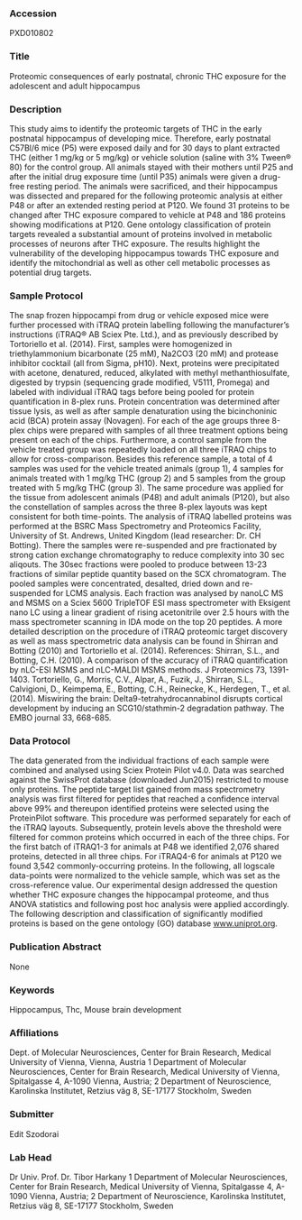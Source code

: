 ### Accession
PXD010802

### Title
Proteomic consequences of early postnatal, chronic THC exposure for the adolescent and adult hippocampus

### Description
This study aims to identify the proteomic targets of THC in the early postnatal hippocampus of developing mice. Therefore, early postnatal C57Bl/6 mice (P5) were exposed daily and for 30 days to plant extracted THC (either 1 mg/kg or 5 mg/kg) or vehicle solution (saline with 3% Tween® 80) for the control group. All animals stayed with their mothers until P25 and after the initial drug exposure time (until P35) animals were given a drug-free resting period. The animals were sacrificed, and their hippocampus was dissected and prepared for the following proteomic analysis at either P48 or after an extended resting period at P120. We found 31 proteins to be changed after THC exposure compared to vehicle at P48 and 186 proteins showing modifications at P120. Gene ontology classification of protein targets revealed a substantial amount of proteins involved in metabolic processes of neurons after THC exposure. The results highlight the vulnerability of the developing hippocampus towards THC exposure and identify the mitochondrial as well as other cell metabolic processes as potential drug targets.

### Sample Protocol
The snap frozen hippocampi from drug or vehicle exposed mice were further processed with iTRAQ protein labelling following the manufacturer’s instructions (iTRAQ® AB Sciex Pte. Ltd.), and as previously described by Tortoriello et al. (2014). First, samples were homogenized in triethylammonium bicarbonate (25 mM), Na2CO3 (20 mM) and protease inhibitor cocktail (all from Sigma, pH10). Next, proteins were precipitated with acetone, denatured, reduced, alkylated with methyl methanthiosulfate, digested by trypsin (sequencing grade modified, V5111, Promega) and labeled with individual iTRAQ tags before being pooled for protein quantification in 8-plex runs. Protein concentration was determined after tissue lysis, as well as after sample denaturation using the bicinchoninic acid (BCA) protein assay (Novagen). For each of the age groups three 8-plex chips were prepared with samples of all three treatment options being present on each of the chips. Furthermore, a control sample from the vehicle treated group was repeatedly loaded on all three iTRAQ chips to allow for cross-comparison. Besides this reference sample, a total of 4 samples was used for the vehicle treated animals (group 1), 4 samples for animals treated with 1 mg/kg THC (group 2) and 5 samples from the group treated with 5 mg/kg THC (group 3). The same procedure was applied for the tissue from adolescent animals (P48) and adult animals (P120), but also the constellation of samples across the three 8-plex layouts was kept consistent for both time-points. The analysis of iTRAQ labelled proteins was performed at the BSRC Mass Spectrometry and Proteomics Facility, University of St. Andrews, United Kingdom (lead researcher: Dr. CH Botting). There the samples were re-suspended and pre fractionated by strong cation exchange chromatography to reduce complexity into 30 sec aliqouts. The 30sec fractions were pooled to produce between 13-23 fractions of similar peptide quantity based on the SCX chromatogram. The pooled samples were concentrated, desalted, dried down and re-suspended for LCMS analysis. Each fraction was analysed by nanoLC MS and MSMS on a Sciex 5600 TripleTOF ESI mass spectrometer with Eksigent nano LC using a linear gradient of rising acetonitrile over 2.5 hours with the mass spectrometer scanning in IDA mode on the top 20 peptides.  A more detailed description on the procedure of iTRAQ proteomic target discovery as well as mass spectrometric data analysis can be found in Shirran and Botting (2010) and Tortoriello et al. (2014). References: Shirran, S.L., and Botting, C.H. (2010). A comparison of the accuracy of iTRAQ quantification by nLC-ESI MSMS and nLC-MALDI MSMS methods. J Proteomics 73, 1391-1403. Tortoriello, G., Morris, C.V., Alpar, A., Fuzik, J., Shirran, S.L., Calvigioni, D., Keimpema, E., Botting, C.H., Reinecke, K., Herdegen, T., et al. (2014). Miswiring the brain: Delta9-tetrahydrocannabinol disrupts cortical development by inducing an SCG10/stathmin-2 degradation pathway. The EMBO journal 33, 668-685.

### Data Protocol
The data generated from the individual fractions of each sample were combined and analysed using Sciex Protein Pilot v4.0.  Data was searched against the SwissProt database (downloaded Jun2015) restricted to mouse only proteins.  The peptide target list gained from mass spectrometry analysis was first filtered for peptides that reached a confidence interval above 99% and thereupon identified proteins were selected using the ProteinPilot software. This procedure was performed separately for each of the iTRAQ layouts. Subsequently, protein levels above the threshold were filtered for common proteins which occurred in each of the three chips. For the first batch of iTRAQ1-3 for animals at P48 we identified 2,076 shared proteins, detected in all three chips. For iTRAQ4-6 for animals at P120 we found 3,542 commonly-occurring proteins. In the following, all logscale data-points were normalized to the vehicle sample, which was set as the cross-reference value. Our experimental design addressed the question whether THC exposure changes the hippocampal proteome, and thus ANOVA statistics and following post hoc analysis were applied accordingly. The following description and classification of significantly modified proteins is based on the gene ontology (GO) database www.uniprot.org.

### Publication Abstract
None

### Keywords
Hippocampus, Thc, Mouse brain development

### Affiliations
Dept. of Molecular Neurosciences, Center for Brain Research, Medical University of Vienna, Vienna, Austria
1 Department of Molecular Neurosciences, Center for Brain Research, Medical University of Vienna, Spitalgasse 4, A-1090 Vienna, Austria; 2 Department of Neuroscience, Karolinska Institutet, Retzius väg 8, SE-17177 Stockholm, Sweden

### Submitter
Edit Szodorai

### Lab Head
Dr Univ. Prof. Dr. Tibor Harkany
1 Department of Molecular Neurosciences, Center for Brain Research, Medical University of Vienna, Spitalgasse 4, A-1090 Vienna, Austria; 2 Department of Neuroscience, Karolinska Institutet, Retzius väg 8, SE-17177 Stockholm, Sweden



